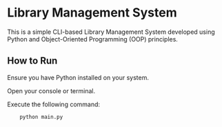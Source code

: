 # Library Management System
This is a simple CLI-based Library Management System developed using Python and Object-Oriented Programming (OOP) principles.

## How to Run
Ensure you have Python installed on your system.

Open your console or terminal.

Execute the following command:
```sh
    python main.py